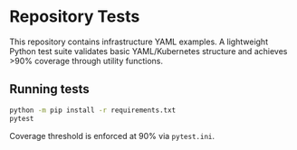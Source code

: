 # Repository Tests

This repository contains infrastructure YAML examples. A lightweight Python test suite validates basic YAML/Kubernetes structure and achieves >90% coverage through utility functions.

## Running tests

```bash
python -m pip install -r requirements.txt
pytest
```

Coverage threshold is enforced at 90% via `pytest.ini`.
